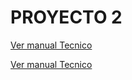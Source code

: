 # PROYECTO 2

[Ver manual Tecnico](./documentation/manual-tecnico.MD)

[Ver manual Tecnico](./documentation/manual-usuario.MD)
